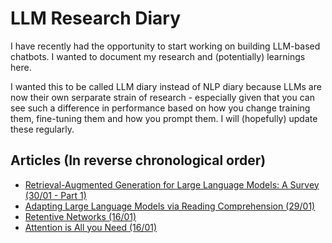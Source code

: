 # LLM Research Diary

I have recently had the opportunity to start working on building LLM-based chatbots. I wanted to document my research and (potentially) learnings here.

I wanted this to be called LLM diary instead of NLP diary because LLMs are now their own serparate strain of research - especially given that you can see such a difference in performance based on how you change training them, fine-tuning them and how you prompt them. I will (hopefully) update these regularly.

## Articles (In reverse chronological order)

* [Retrieval-Augmented Generation for Large Language Models: A Survey (30/01 - Part 1)](\articles\RAG_survey.md)
* [Adapting Large Language Models via Reading Comprehension (29/01)](\articles\adaptLLMs.md)
* [Retentive Networks (16/01)](\articles\retentive_network.md)
* [Attention is All you Need (16/01)](\articles\attention_is_all_you_need.md)
